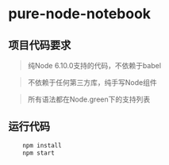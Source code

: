 # pure-node-notebook

## 项目代码要求

> 纯Node 6.10.0支持的代码，不依赖于babel

> 不依赖于任何第三方库，纯手写Node组件

> 所有语法都在Node.green下的支持列表

## 运行代码

```bash
	npm install 
	npm start
```

